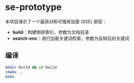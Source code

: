 # se-prototype

本项目演示了一个最简对称可搜索加密 (SSE) 原型：

- **build**：构建倒排索引，参数为文档目录
- **search-enc**：进行加密关键词检索，参数为反转后的关键词

## 编译
```bash
mkdir build && cd build
cmake ..
make